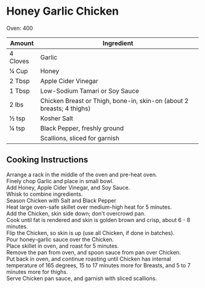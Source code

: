 # Honey Garlic Chicken  
  
Oven:  400  
  
|Amount | Ingredient|  
|----|----|  
4 Cloves | Garlic  
¼ Cup | Honey  
2 Tbsp | Apple Cider Vinegar  
1 Tbsp | Low-Sodium Tamari or Soy Sauce  
2 lbs | Chicken Breast or Thigh, bone-in, skin-on (about 2 breasts; 4 thighs)  
½ tsp | Kosher Salt  
¼ tsp | Black Pepper, freshly ground  
|| Scallions, sliced for garnish  
  
## Cooking Instructions  
  
Arrange a rack in the middle of the oven and pre-heat oven.  
Finely chop Garlic and place in small bowl.  
Add Honey, Apple Cider Vinegar, and Soy Sauce.  
Whisk to combine ingredients.  
Season Chicken with Salt and Black Pepper  
Heat large oven-safe skillet over medium-high heat for 5 minutes.  
Add the Chicken, skin side down; don't overcrowd pan.  
Cook until fat is rendered and skin is golden brown and crisp, about 6 - 8 minutes.  
Flip the Chicken, so skin is up (use all Chicken, if done in batches).  
Pour honey-garlic sauce over the Chicken.  
Place skillet in oven, and roast for 5 minutes.  
Remove the pan from oven, and spoon sauce from pan over Chicken.  
Put back in oven, and continue roasting until Chicken has internal temperature of 165 degrees, 15 to 17 minutes more for Breasts, and 5 to 7 minutes more for thighs.  
Serve Chicken pan sauce, and garnish with sliced scallions.  
  
  
  
  